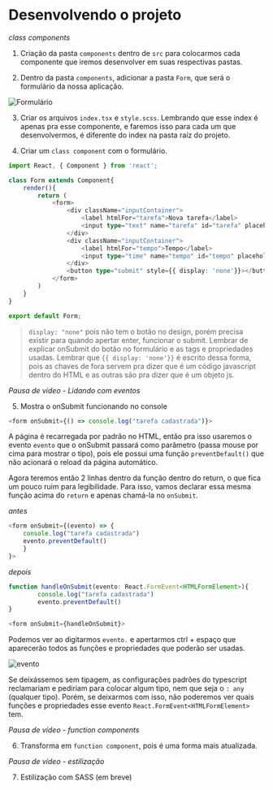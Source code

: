 # Desenvolvendo o projeto

*class components*

1. Criação da pasta `components` dentro de `src` para colocarmos cada componente que iremos desenvolver em suas respectivas pastas.

2. Dentro da pasta `components`, adicionar a pasta `Form`, que será o formulário da nossa aplicação.

![Formulário](https://media.discordapp.net/attachments/831974152667398214/854727743556419614/unknown.png)

3. Criar os arquivos `index.tsx` e `style.scss`. Lembrando que esse index é apenas pra esse componente, e faremos isso para cada um que desenvolvermos, é diferente do index na pasta raíz do projeto.

4. Criar um `class component` com o formulário.

```ts
import React, { Component } from 'react';

class Form extends Component{
    render(){
        return (
            <form>
                <div className="inputContainer">
                    <label htmlFor="tarefa">Nova tarefa</label>
                    <input type="text" name="tarefa" id="tarefa" placeholder="O que você estudará?"/>
                </div>
                <div className="inputContainer">
                    <label htmlFor="tempo">Tempo</label>
                    <input type="time" name="tempo" id="tempo" placeholder="00:00"/>
                </div>
                <button type="submit" style={{ display: 'none'}}></button>
            </form>
        )
    }
}

export default Form;
```

> `display: "none"` pois não tem o botão no design, porém precisa existir para quando apertar enter, funcionar o submit.
> Lembrar de explicar onSubmit do botão no formulário e as tags e propriedades usadas.
> Lembrar que `{{ display: 'none'}}` é escrito dessa forma, pois as chaves de fora servem pra dizer que é um código javascript dentro do HTML e as outras são pra dizer que é um objeto js.

*Pausa de vídeo - Lidando com eventos*

5. Mostra o onSubmit funcionando no console

```ts
<form onSubmit={() => console.log("tarefa cadastrada")}>
```

A página é recarregada por padrão no HTML, então pra isso usaremos o evento `evento` que o onSubmit passará como parâmetro (passa mouse por cima para mostrar o tipo), pois ele possui uma função `preventDefault()` que não acionará o reload da página automático.

Agora teremos então 2 linhas dentro da função dentro do return, o que fica um pouco ruim para legibilidade. Para isso, vamos declarar essa mesma função acima do `return` e apenas chamá-la no `onSubmit`.

*antes*
```ts
<form onSubmit={(evento) => {
    console.log("tarefa cadastrada")
    evento.preventDefault()
    }
}>
```

*depois*
```ts
function handleOnSubmit(evento: React.FormEvent<HTMLFormElement>){
        console.log("tarefa cadastrada")
        evento.preventDefault()
}
```

```ts
<form onSubmit={handleOnSubmit}>

```

Podemos ver ao digitarmos `evento.` e apertarmos ctrl + espaço que aparecerão todos as funções e propriedades que poderão ser usadas.

![evento](https://media.discordapp.net/attachments/826504749561413662/855084991078465556/unknown.png)

Se deixássemos sem tipagem, as configurações padrões do typescript reclamariam e pediriam para colocar algum tipo, nem que seja o `: any` (qualquer tipo). Porém, se deixarmos com isso, não poderemos ver quais funções e propriedades esse evento `React.FormEvent<HTMLFormElement>` tem.

*Pausa de vídeo - function components*

6. Transforma em `function component`, pois é uma forma mais atualizada.

*Pausa de vídeo - estilização*

7. Estilização com SASS (em breve)